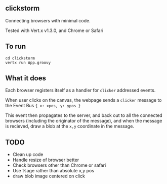 ## clickstorm

Connecting browsers with minimal code.

Tested with Vert.x v1.3.0, and Chrome or Safari

## To run

    cd clickstorm
    vertx run App.groovy

## What it does

Each browser registers itself as a handler for `clicker` addressed events.

When user clicks on the canvas, the webpage sends a `clicker` message to the
Event Bus `{ x: xpos, y: ypos }`

This event then propagates to the server, and back out to all the connected browsers
(including the originator of the message), and when the message is recieved, draw
a blob at the `x,y` coordinate in the message.

## TODO

- Clean up code
- Handle resize of browser better
- Check browsers other than Chrome or safari
- Use %age rather than absolute x,y pos
- draw blob image centered on click
